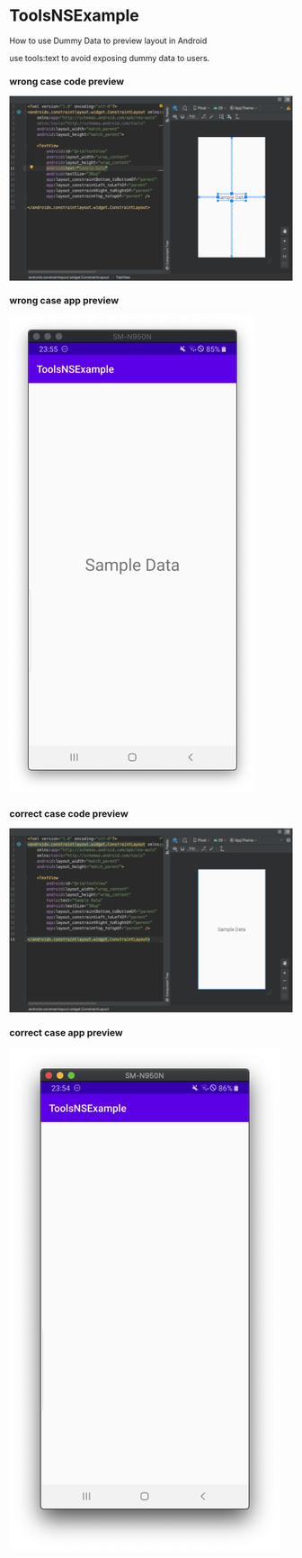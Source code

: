 # ToolsNSExample
How to use Dummy Data to preview layout in Android

use tools:text to avoid exposing dummy data to users.

### wrong case code preview
![wrong preview](./sampledata/wrong_activity_main_preview.png)

### wrong case app preview
![if initializing delayed](./sampledata/wrong_use_of_dummy_data.png)

### correct case code preview
![correct preview](./sampledata/correct_activity_main_preview.png)

### correct case app preview
![correct use](./sampledata/correct_use_of_dummy_data.png)
